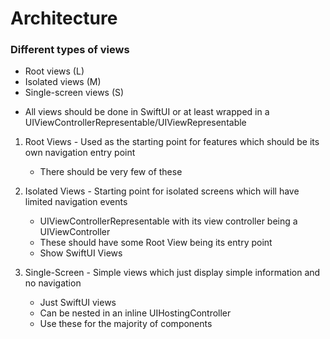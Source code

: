 #  Architecture

### Different types of views
- Root views (L)
- Isolated views (M)
- Single-screen views (S)

* All views should be done in SwiftUI or at least wrapped in a UIViewControllerRepresentable/UIViewRepresentable

1. Root Views - Used as the starting point for features which should be its own navigation entry point
    - There should be very few of these
    
2. Isolated Views - Starting point for isolated screens which will have limited navigation events
    - UIViewControllerRepresentable with its view controller being a UIViewController
    - These should have some Root View being its entry point
    - Show SwiftUI Views

3. Single-Screen - Simple views which just display simple information and no navigation
    - Just SwiftUI views
    - Can be nested in an inline UIHostingController
    - Use these for the majority of components
